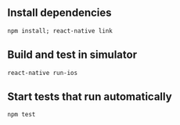 
## Install dependencies

`npm install; react-native link`

## Build and test in simulator

`react-native run-ios `

## Start tests that run automatically

`npm test`
